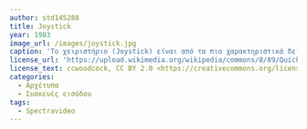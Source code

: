 ```yaml
---
author: std145288
title: Joystick
year: 1983
image_url: /images/joystick.jpg
caption: 'Το χειριστήριο (Joystick) είναι από τα πιο χαρακτηριστικά δείγματα διάδρασης.Αποτελεί συσκευή εισόδου, δεδομένων γωνίας και διεύθυνσης, προκειμένου ο χρήστης να χειριστεί ένα βιντεοπαιχνίδι ή πληθώρα τύπων μηχανημάτων. Ο συγκεκριμένος τύπος Joystick ήταν ιδιαίτερα δημοφιλής τις δεκαετίες του '80 και του '90 για τον χειρισμό βιντεοπαιχνιδιών.'
license_url: 'https://upload.wikimedia.org/wikipedia/commons/8/89/Quickshot_joystick_%287099657615%29.jpg'
license_text: ccwoodcock, CC BY 2.0 <https://creativecommons.org/licenses/by/2.0>, via Wikimedia Commons
categories:
  - Αρχέτυπα 
  - Συσκευές εισόδου
tags:
  - Spectravideo
---
```

